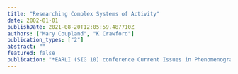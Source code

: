 ```yaml
---
title: "Researching Complex Systems of Activity"
date: 2002-01-01
publishDate: 2021-08-20T12:05:59.487710Z
authors: ["Mary Coupland", "K Crawford"]
publication_types: ["2"]
abstract: ""
featured: false
publication: "*EARLI (SIG 10) conference Current Issues in Phenomenography*"
---
```


